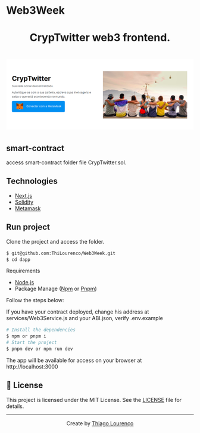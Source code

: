 # Web3Week

<h1 align="center"> CrypTwitter web3 frontend. </h1>


<h1 align="center" >
  <img alt="CrypTwitter" title="feed" src="./img/home.png" />
</h1>


## smart-contract
access smart-contract folder file CrypTwitter.sol.

## Technologies

- [Next.js](http://nextjs.org)
- [Solidity](https://soliditylang.org/)
- [Metamask](https://metamask.io/)


## Run project

Clone the project and access the folder.

```bash
$ git@github.com:ThiLourenco/Web3Week.git
$ cd dapp
```
Requirements

- [Node.js](https://nodejs.org/en/)
- Package Manage ([Npm](https://www.npmjs.com/) or [Pnpm](https://pnpm.io/pt/))

Follow the steps below:

If you have your contract deployed, change his address at services/Web3Service.js and your ABI.json, verify .env.example

```bash
# Install the dependencies
$ npm or pnpm i
# Start the project
$ pnpm dev or npm run dev
```

The app will be available for access on your browser at http://localhost:3000


## 📝 License

This project is licensed under the MIT License. See the [LICENSE](LICENSE) file for details.

---

<p align="center">Create by <a href="https://github.com/thilourenco">Thiago Lourenço</a></p>